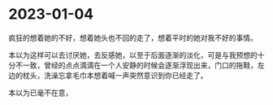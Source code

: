 # 2023-01-04

疯狂的想着她的不好，想着她头也不回的走了，想着平时的她对我不好的事情。

本以为这样可以去讨厌她，去反感她，以至于后面逐渐的淡化，可是与我预想的十分不一致，曾经的点点滴滴在一个人安静的时候会逐渐浮现出来，门口的拖鞋，左边的枕头，洗澡忘拿毛巾本想着喊一声突然意识到你已经走了。

本以为已毫不在意，
